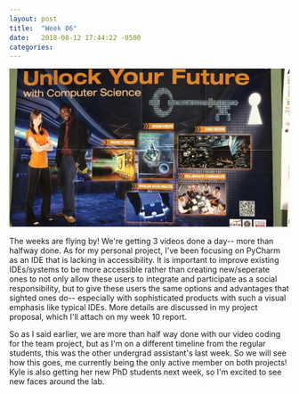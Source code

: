 ```yaml
---
layout: post
title:  "Week 06"
date:   2018-08-12 17:44:22 -0500
categories:
---
```


![Hilarious photo I found on the department bulletin board](/images/week06.jpg)

The weeks are flying by! We're getting 3 videos done a day-- more than halfway done. As for my personal project, I've been focusing on PyCharm as an IDE that is lacking in accessibility. It is important to improve existing IDEs/systems to be more accessible rather than creating new/seperate ones to not only allow these users to integrate and participate as a social responsibility, but to give these users the same options and advantages that sighted ones do-- especially with sophisticated products with such a visual emphasis like typical IDEs. More details are discussed in my project proposal, which I'll attach on my week 10 report.

So as I said earlier, we are more than half way done with our video coding for the team project, but as I'm on a different timeline from the regular students, this was the other undergrad assistant's last week. So we will see how this goes, me currently being the only active member on both projects! Kyle is also getting her new PhD students next week, so I'm excited to see new faces around the lab.
